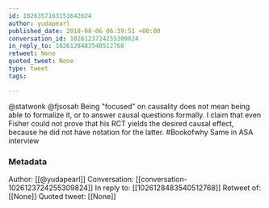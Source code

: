 ```yaml
---
id: 1026357163151642624
author: yudapearl
published_date: 2018-08-06 06:39:51 +00:00
conversation_id: 1026123724255309824
in_reply_to: 1026128483540512768
retweet: None
quoted_tweet: None
type: tweet
tags:

---
```


@statwonk @fjsosah Being "focused" on causality does not mean being able to formalize it, or to answer causal questions formally. I claim that even Fisher could not prove that his RCT yields the desired causal effect, because he did not have notation for the latter. #Bookofwhy Same in ASA interview

### Metadata

Author: [[@yudapearl]]
Conversation: [[conversation-1026123724255309824]]
In reply to: [[1026128483540512768]]
Retweet of: [[None]]
Quoted tweet: [[None]]
